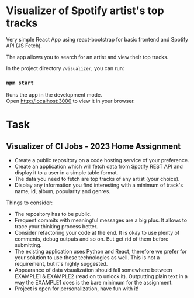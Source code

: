 # Visualizer of Spotify artist's top tracks

Very simple React App using react-bootstrap for basic frontend and Spotify API (JS Fetch).

The app allows you to search for an artist and view their top tracks.

In the project directory `/visualizer`, you can run:

### `npm start`

Runs the app in the development mode.\
Open [http://localhost:3000](http://localhost:3000) to view it in your browser.

# Task

## Visualizer of CI Jobs - 2023 Home Assignment

- Create a public repository on a code hosting service of your preference.
- Create an application which will fetch data from Spotify REST API and display it to a user in a simple table format.
- The data you need to fetch are top tracks of any artist (your choice).
- Display any information you find interesting with a minimum of track's name, id, album, popularity and genres.

Things to consider:
- The repository has to be public.
- Frequent commits with meaningful messages are a big plus. It allows to trace your thinking process better.
- Consider refactoring your code at the end. It is okay to use plenty of comments, debug outputs and so on. But get rid of them before submitting.
- The existing application uses Python and React, therefore we prefer for your solution to use these technologies as well. This is not a requirement, but it's highly suggested.
- Appearance of data visualization should fall somewhere between EXAMPLE1 & EXAMPLE2 (read on to unlock it). Outputting plain text in a way the EXAMPLE1 does is the bare minimum for the assignment.
- Project is open for personalization, have fun with it!
